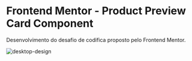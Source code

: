 # Frontend Mentor - Product Preview Card Component

Desenvolvimento do desafio de codifica  proposto pelo Frontend Mentor.

![desktop-design](https://user-images.githubusercontent.com/105252003/178867680-0fc3807b-3907-4950-8e6b-c906d13e84ad.jpg)
